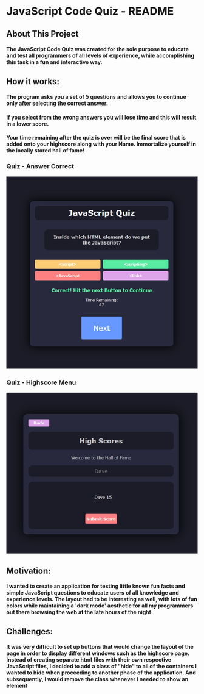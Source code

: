 # JavaScript Code Quiz - README

## About This Project

#### The JavaScript Code Quiz was created for the sole purpose to educate and test all programmers of all levels of experience, while accomplishing this task in a fun and interactive way.

## How it works:

#### The program asks you a set of 5 questions and allows you to continue only after selecting the correct answer.
#### If you select from the wrong answers you will lose time and this will result in a lower score.
#### Your time remaining after the quiz is over will be the final score that is added onto your highscore along with your Name. Immortalize yourself in the locally stored hall of fame!

### Quiz - Answer Correct
![Alt text](./assets/pictures/javascript-quiz-answer-correct.PNG)

### Quiz - Highscore Menu
![Alt text](./assets/pictures/javascript-quiz-highscore-menu.PNG)

## Motivation:

#### I wanted to create an application for testing little known fun facts and simple JavaScript questions to educate users of all knowledge and experience levels. The layout had to be interesting as well, with lots of fun colors while maintaining a 'dark mode' aesthetic for all my programmers out there browsing the web at the late hours of the night.

## Challenges:

#### It was very difficult to set up buttons that would change the layout of the page in order to display different windows such as the highscore page. Instead of creating separate html files with their own respective JavaScript files, I decided to add a class of "hide" to all of the containers I wanted to hide when proceeding to another phase of the application. And subsequently, I would remove the class whenever I needed to show an element
